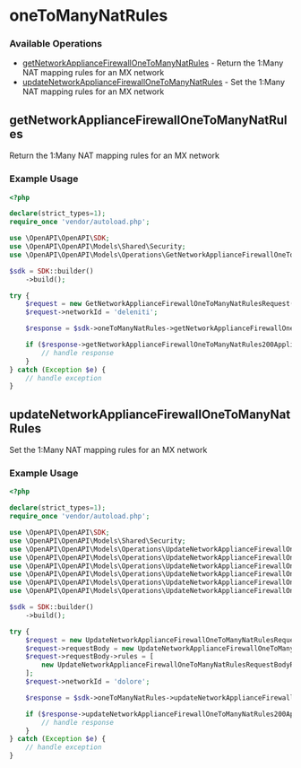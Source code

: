 # oneToManyNatRules

### Available Operations

* [getNetworkApplianceFirewallOneToManyNatRules](#getnetworkappliancefirewallonetomanynatrules) - Return the 1:Many NAT mapping rules for an MX network
* [updateNetworkApplianceFirewallOneToManyNatRules](#updatenetworkappliancefirewallonetomanynatrules) - Set the 1:Many NAT mapping rules for an MX network

## getNetworkApplianceFirewallOneToManyNatRules

Return the 1:Many NAT mapping rules for an MX network

### Example Usage

```php
<?php

declare(strict_types=1);
require_once 'vendor/autoload.php';

use \OpenAPI\OpenAPI\SDK;
use \OpenAPI\OpenAPI\Models\Shared\Security;
use \OpenAPI\OpenAPI\Models\Operations\GetNetworkApplianceFirewallOneToManyNatRulesRequest;

$sdk = SDK::builder()
    ->build();

try {
    $request = new GetNetworkApplianceFirewallOneToManyNatRulesRequest();
    $request->networkId = 'deleniti';

    $response = $sdk->oneToManyNatRules->getNetworkApplianceFirewallOneToManyNatRules($request);

    if ($response->getNetworkApplianceFirewallOneToManyNatRules200ApplicationJSONObject !== null) {
        // handle response
    }
} catch (Exception $e) {
    // handle exception
}
```

## updateNetworkApplianceFirewallOneToManyNatRules

Set the 1:Many NAT mapping rules for an MX network

### Example Usage

```php
<?php

declare(strict_types=1);
require_once 'vendor/autoload.php';

use \OpenAPI\OpenAPI\SDK;
use \OpenAPI\OpenAPI\Models\Shared\Security;
use \OpenAPI\OpenAPI\Models\Operations\UpdateNetworkApplianceFirewallOneToManyNatRulesRequest;
use \OpenAPI\OpenAPI\Models\Operations\UpdateNetworkApplianceFirewallOneToManyNatRulesRequestBody;
use \OpenAPI\OpenAPI\Models\Operations\UpdateNetworkApplianceFirewallOneToManyNatRulesRequestBodyRules;
use \OpenAPI\OpenAPI\Models\Operations\UpdateNetworkApplianceFirewallOneToManyNatRulesRequestBodyRulesPortRules;
use \OpenAPI\OpenAPI\Models\Operations\UpdateNetworkApplianceFirewallOneToManyNatRulesRequestBodyRulesPortRulesProtocolEnum;
use \OpenAPI\OpenAPI\Models\Operations\UpdateNetworkApplianceFirewallOneToManyNatRulesRequestBodyRulesUplinkEnum;

$sdk = SDK::builder()
    ->build();

try {
    $request = new UpdateNetworkApplianceFirewallOneToManyNatRulesRequest();
    $request->requestBody = new UpdateNetworkApplianceFirewallOneToManyNatRulesRequestBody();
    $request->requestBody->rules = [
        new UpdateNetworkApplianceFirewallOneToManyNatRulesRequestBodyRules(),
    ];
    $request->networkId = 'dolore';

    $response = $sdk->oneToManyNatRules->updateNetworkApplianceFirewallOneToManyNatRules($request);

    if ($response->updateNetworkApplianceFirewallOneToManyNatRules200ApplicationJSONObject !== null) {
        // handle response
    }
} catch (Exception $e) {
    // handle exception
}
```
